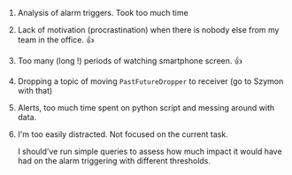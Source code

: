1. Analysis of alarm triggers. Took too much time
2. Lack of motivation (procrastination) when there is nobody else from my team in the office. 👍
1. Too many (long !) periods of watching smartphone screen. 👍
2. Dropping a topic of moving `PastFutureDropper` to receiver (go to Szymon with that)
3. Alerts, too much time spent on python script and messing around with data.
4. I'm too easily distracted. Not focused on the current task. 

	I should've run simple queries to assess how much impact it would have had on the alarm triggering with different thresholds. 

